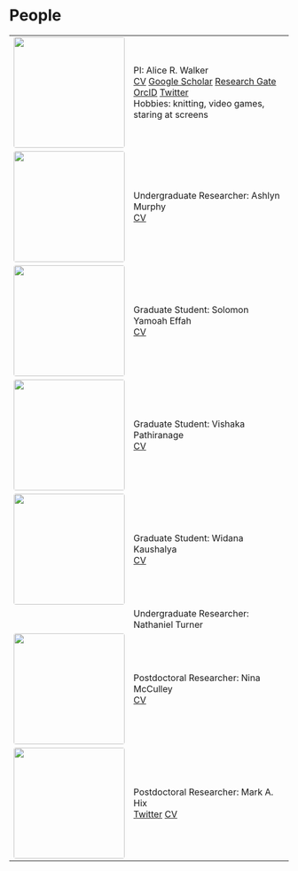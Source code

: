 # People

<head>
<meta charset="utf-8">
<style>
    .card {
        width: 500px;
        height: 300px;
        background: url("images/group_molecule.jpg") no-repeat;
        display: inline-block;
    }
    .card:hover {
        background: url("images/group_silly.jpg") no-repeat;
    }
</style>
</head>

<body>
<table>
<tr>
  <td width="25%">
  <center>
  <image src="/images/arw_profile_pic.jpg" position="center" style="border-radius: 4px; width: 200px">
  </center>
  </td>
  <td>
  PI: Alice R. Walker <br>
  <a href="/pdf/alicerwalker_cv_2022.pdf">CV</a> 
  <a href="https://scholar.google.com/citations?user=2tmkmrkAAAAJ&hl=en">Google Scholar</a>
  <a href="https://www.researchgate.net/profile/Alice-Walker-12">Research Gate</a>
  <a href="https://orcid.org/0000-0002-8617-3425">OrcID</a>
  <a href="https://twitter.com/arwalker_on_gpu">Twitter</a>
  <br>
  Hobbies: knitting, video games, staring at screens
  </td>
</tr>
<tr>
  <td width="25%">
  <center>
  <image src="/images/ashlyn_profile.jpg" position="center"  style="border-radius: 4px; width: 200px">
  </center>
  </td>
  <td>
  Undergraduate Researcher: Ashlyn Murphy <br>
  <a href="/pdf/ashlyn_cv_2021.pdf">CV</a>
  </td>
</tr>
<tr>
  <td width="25%">
  <center>
  <image src="/images/solomon_profile.jpg" position="center"  style="border-radius: 4px; width: 200px">
  </center>
  </td>
  <td>
  Graduate Student: Solomon Yamoah Effah <br>
  <a href="/pdf/solomon_cv_2021.pdf">CV</a>
  </td>
</tr>
<tr>
  <td width="25%">
  <center>
  <image src="/images/vishaka_profile.jpg" position="center"  style="border-radius: 4px; width: 200px">
  </center>
  </td>
  <td>
  Graduate Student: Vishaka Pathiranage<br>
  <a href="/pdf/vishaka_cv_2022.pdf">CV</a>
  </td>
</tr>
<tr>
  <td width="25%">
  <center>
  <image src="/images/widana_profile.jpg" position="center"  style="border-radius: 4px; width: 200px">
  </center>
  </td>
  <td>
  Graduate Student: Widana Kaushalya <br>
  <a href="/pdf/widana_cv_2021.pdf">CV</a>
  </td>
</tr>
<tr>
  <td width="25%">
  </td>
  <td>
  Undergraduate Researcher: Nathaniel Turner <br>
  </td>
</tr>
<tr>
  <td width="25%">
  <center>
  <image src="/images/nina_profile.jpg" position="center"  style="border-radius: 4px; width: 200px">
  </center>
  </td>
  <td>
  Postdoctoral Researcher: Nina McCulley <br>
  <a href="/pdf/nina_cv_2022.pdf">CV</a>
  </td>
</tr>
<tr>
  <td width="25%">
  <center>
  <image src="/images/mark_profile.jpg" position="center"  style="border-radius: 4px; width: 200px">
  </center>
  </td>
  <td>
  Postdoctoral Researcher: Mark A. Hix <br>
  <a href="https://twitter.com/markahix">Twitter</a>
  <a href="/pdf/mark_cv_2022.pdf">CV</a>
  </td>
</tr>
</table>
</body>
